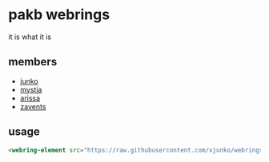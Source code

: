 # pakb webrings

it is what it is

## members

- [junko](https://kafu.ovh) 
- [mystia](https://mystialorelei.neocities.org) 
- [arissa](https://muhsillythoughts.neocities.org) 
- [zavents](https://zavents.ovh) 


## usage

```html
<webring-element src="https://raw.githubusercontent.com/xjunko/webrings/master/webring.json">
```
